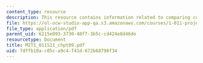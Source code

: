 ```yaml
---
content_type: resource
description: This resource contains information related to comparing costs and benefits.
file: https://ol-ocw-studio-app-qa.s3.amazonaws.com/courses/1-011-project-evaluation-spring-2011/7dffb10ac05ca9c4f41d672b68796f34_MIT1_011S11_chpt09.pdf
file_type: application/pdf
parent_uid: 6215e093-3730-40f7-3b5c-cd424e8d46de
resourcetype: Document
title: MIT1_011S11_chpt09.pdf
uid: 7dffb10a-c05c-a9c4-f41d-672b68796f34
---
```

